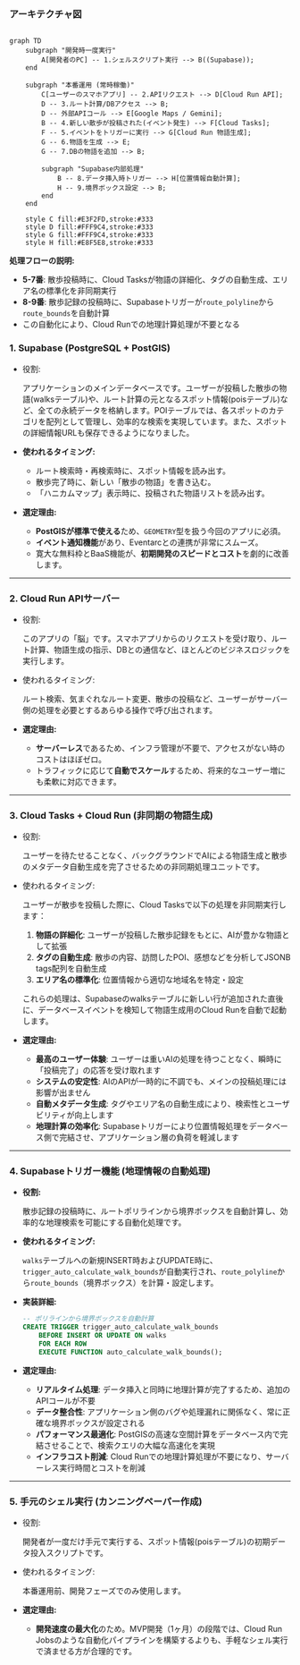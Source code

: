 ### アーキテクチャ図

```mermaid

graph TD
    subgraph "開発時一度実行"
        A[開発者のPC] -- 1.シェルスクリプト実行 --> B((Supabase));
    end

    subgraph "本番運用 (常時稼働)"
        C[ユーザーのスマホアプリ] -- 2.APIリクエスト --> D[Cloud Run API];
        D -- 3.ルート計算/DBアクセス --> B;
        D -- 外部APIコール --> E[Google Maps / Gemini];
        B -- 4.新しい散歩が投稿された(イベント発生) --> F[Cloud Tasks];
        F -- 5.イベントをトリガーに実行 --> G[Cloud Run 物語生成];
        G -- 6.物語を生成 --> E;
        G -- 7.DBの物語を追加 --> B;
        
        subgraph "Supabase内部処理"
            B -- 8.データ挿入時トリガー --> H[位置情報自動計算];
            H -- 9.境界ボックス設定 --> B;
        end
    end

    style C fill:#E3F2FD,stroke:#333
    style D fill:#FFF9C4,stroke:#333
    style G fill:#FFF9C4,stroke:#333
    style H fill:#E8F5E8,stroke:#333
```

**処理フローの説明:**
- **5-7番**: 散歩投稿時に、Cloud Tasksが物語の詳細化、タグの自動生成、エリア名の標準化を非同期実行
- **8-9番**: 散歩記録の投稿時に、Supabaseトリガーが`route_polyline`から`route_bounds`を自動計算
- この自動化により、Cloud Runでの地理計算処理が不要となる

### 1. Supabase (PostgreSQL + PostGIS)

- 役割:
    
    アプリケーションのメインデータベースです。ユーザーが投稿した散歩の物語(walksテーブル)や、ルート計算の元となるスポット情報(poisテーブル)など、全ての永続データを格納します。POIテーブルでは、各スポットのカテゴリを配列として管理し、効率的な検索を実現しています。また、スポットの詳細情報URLも保存できるようになりました。
    
- **使われるタイミング:**
    - ルート検索時・再検索時に、スポット情報を読み出す。
    - 散歩完了時に、新しい「散歩の物語」を書き込む。
    - 「ハニカムマップ」表示時に、投稿された物語リストを読み出す。
- **選定理由:**
    - **PostGISが標準で使える**ため、`GEOMETRY`型を扱う今回のアプリに必須。
    - **イベント通知機能**があり、Eventarcとの連携が非常にスムーズ。
    - 寛大な無料枠とBaaS機能が、**初期開発のスピードとコスト**を劇的に改善します。

---

### 2. Cloud Run APIサーバー

- 役割:
    
    このアプリの「脳」です。スマホアプリからのリクエストを受け取り、ルート計算、物語生成の指示、DBとの通信など、ほとんどのビジネスロジックを実行します。
    
- 使われるタイミング:
    
    ルート検索、気まぐれなルート変更、散歩の投稿など、ユーザーがサーバー側の処理を必要とするあらゆる操作で呼び出されます。
    
- **選定理由:**
    - **サーバーレス**であるため、インフラ管理が不要で、アクセスがない時のコストはほぼゼロ。
    - トラフィックに応じて**自動でスケール**するため、将来的なユーザー増にも柔軟に対応できます。

---

### 3. Cloud Tasks + Cloud Run (非同期の物語生成)

- 役割:
    
    ユーザーを待たせることなく、バックグラウンドでAIによる物語生成と散歩のメタデータ自動生成を完了させるための非同期処理ユニットです。
    
- 使われるタイミング:
    
    ユーザーが散歩を投稿した際に、Cloud Tasksで以下の処理を非同期実行します：
    1. **物語の詳細化**: ユーザーが投稿した散歩記録をもとに、AIが豊かな物語として拡張
    2. **タグの自動生成**: 散歩の内容、訪問したPOI、感想などを分析してJSONB tags配列を自動生成
    3. **エリア名の標準化**: 位置情報から適切な地域名を特定・設定
    
    これらの処理は、Supabaseのwalksテーブルに新しい行が追加された直後に、データベースイベントを検知して物語生成用のCloud Runを自動で起動します。
    
- **選定理由:**
    - **最高のユーザー体験**: ユーザーは重いAIの処理を待つことなく、瞬時に「投稿完了」の応答を受け取れます
    - **システムの安定性**: AIのAPIが一時的に不調でも、メインの投稿処理には影響が出ません
    - **自動メタデータ生成**: タグやエリア名の自動生成により、検索性とユーザビリティが向上します
    - **地理計算の効率化**: Supabaseトリガーにより位置情報処理をデータベース側で完結させ、アプリケーション層の負荷を軽減します

---

### 4. Supabaseトリガー機能 (地理情報の自動処理)

- **役割:**
    
    散歩記録の投稿時に、ルートポリラインから境界ボックスを自動計算し、効率的な地理検索を可能にする自動化処理です。
    
- **使われるタイミング:**
    
    `walks`テーブルへの新規INSERT時およびUPDATE時に、`trigger_auto_calculate_walk_bounds`が自動実行され、`route_polyline`から`route_bounds`（境界ボックス）を計算・設定します。
    
- **実装詳細:**
    ```sql
    -- ポリラインから境界ボックスを自動計算
    CREATE TRIGGER trigger_auto_calculate_walk_bounds
        BEFORE INSERT OR UPDATE ON walks
        FOR EACH ROW
        EXECUTE FUNCTION auto_calculate_walk_bounds();
    ```
    
- **選定理由:**
    - **リアルタイム処理**: データ挿入と同時に地理計算が完了するため、追加のAPIコールが不要
    - **データ整合性**: アプリケーション側のバグや処理漏れに関係なく、常に正確な境界ボックスが設定される
    - **パフォーマンス最適化**: PostGISの高速な空間計算をデータベース内で完結させることで、検索クエリの大幅な高速化を実現
    - **インフラコスト削減**: Cloud Runでの地理計算処理が不要になり、サーバーレス実行時間とコストを削減

---

### 5. 手元のシェル実行 (カンニングペーパー作成)

- 役割:
    
    開発者が一度だけ手元で実行する、スポット情報(poisテーブル)の初期データ投入スクリプトです。
    
- 使われるタイミング:
    
    本番運用前、開発フェーズでのみ使用します。
    
- **選定理由:**
    - **開発速度の最大化**のため。MVP開発（1ヶ月）の段階では、Cloud Run Jobsのような自動化パイプラインを構築するよりも、手軽なシェル実行で済ませる方が合理的です。
